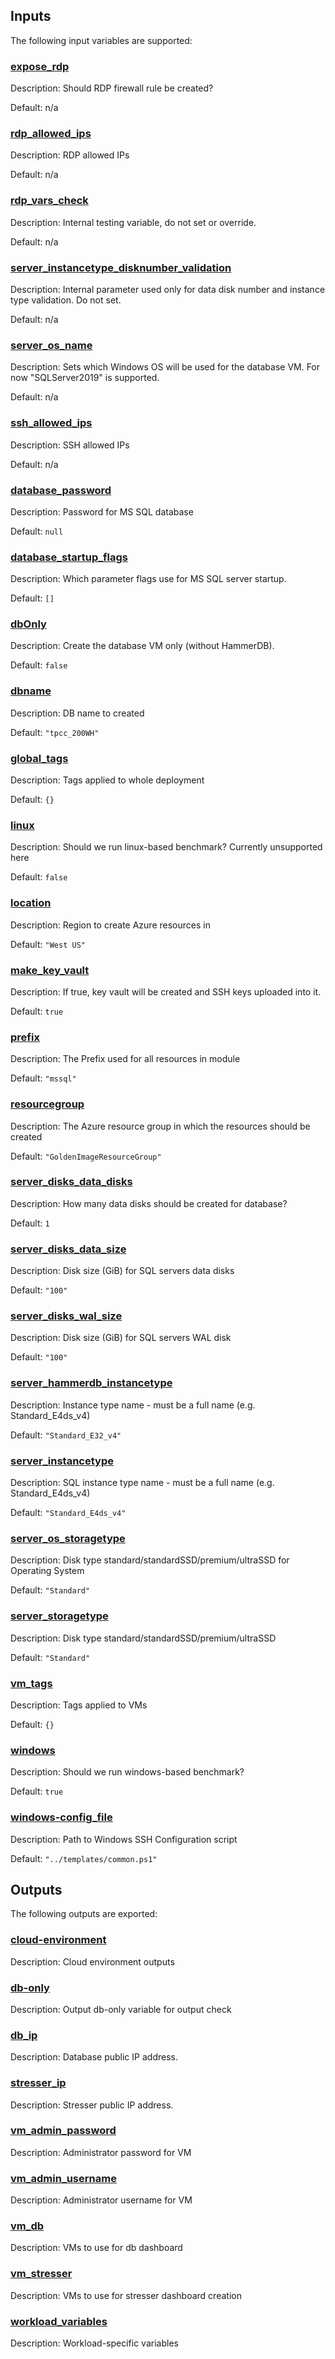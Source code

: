 ## Inputs

The following input variables are supported:

### <a name="input_expose_rdp"></a> [expose\_rdp](#input\_expose\_rdp)

Description: Should RDP firewall rule be created?

Default: n/a

### <a name="input_rdp_allowed_ips"></a> [rdp\_allowed\_ips](#input\_rdp\_allowed\_ips)

Description: RDP allowed IPs

Default: n/a

### <a name="input_rdp_vars_check"></a> [rdp\_vars\_check](#input\_rdp\_vars\_check)

Description: Internal testing variable, do not set or override.

Default: n/a

### <a name="input_server_instancetype_disknumber_validation"></a> [server\_instancetype\_disknumber\_validation](#input\_server\_instancetype\_disknumber\_validation)

Description: Internal parameter used only for data disk number and instance type validation. Do not set.

Default: n/a

### <a name="input_server_os_name"></a> [server\_os\_name](#input\_server\_os\_name)

Description: Sets which Windows OS will be used for the database VM. For now "SQLServer2019" is supported.

Default: n/a

### <a name="input_ssh_allowed_ips"></a> [ssh\_allowed\_ips](#input\_ssh\_allowed\_ips)

Description: SSH allowed IPs

Default: n/a

### <a name="input_database_password"></a> [database\_password](#input\_database\_password)

Description: Password for MS SQL database

Default: `null`

### <a name="input_database_startup_flags"></a> [database\_startup\_flags](#input\_database\_startup\_flags)

Description: Which parameter flags use for MS SQL server startup.

Default: `[]`

### <a name="input_dbOnly"></a> [dbOnly](#input\_dbOnly)

Description: Create the database VM only (without HammerDB).

Default: `false`

### <a name="input_dbname"></a> [dbname](#input\_dbname)

Description: DB name to created

Default: `"tpcc_200WH"`

### <a name="input_global_tags"></a> [global\_tags](#input\_global\_tags)

Description: Tags applied to whole deployment

Default: `{}`

### <a name="input_linux"></a> [linux](#input\_linux)

Description: Should we run linux-based benchmark? Currently unsupported here

Default: `false`

### <a name="input_location"></a> [location](#input\_location)

Description: Region to create Azure resources in

Default: `"West US"`

### <a name="input_make_key_vault"></a> [make\_key\_vault](#input\_make\_key\_vault)

Description: If true, key vault will be created and SSH keys uploaded into it.

Default: `true`

### <a name="input_prefix"></a> [prefix](#input\_prefix)

Description: The Prefix used for all resources in module

Default: `"mssql"`

### <a name="input_resourcegroup"></a> [resourcegroup](#input\_resourcegroup)

Description: The Azure resource group in which the resources should be created

Default: `"GoldenImageResourceGroup"`

### <a name="input_server_disks_data_disks"></a> [server\_disks\_data\_disks](#input\_server\_disks\_data\_disks)

Description: How many data disks should be created for database?

Default: `1`

### <a name="input_server_disks_data_size"></a> [server\_disks\_data\_size](#input\_server\_disks\_data\_size)

Description: Disk size (GiB) for SQL servers data disks

Default: `"100"`

### <a name="input_server_disks_wal_size"></a> [server\_disks\_wal\_size](#input\_server\_disks\_wal\_size)

Description: Disk size (GiB) for SQL servers WAL disk

Default: `"100"`

### <a name="input_server_hammerdb_instancetype"></a> [server\_hammerdb\_instancetype](#input\_server\_hammerdb\_instancetype)

Description: Instance type name - must be a full name (e.g. Standard\_E4ds\_v4)

Default: `"Standard_E32_v4"`

### <a name="input_server_instancetype"></a> [server\_instancetype](#input\_server\_instancetype)

Description: SQL instance type name - must be a full name (e.g. Standard\_E4ds\_v4)

Default: `"Standard_E4ds_v4"`

### <a name="input_server_os_storagetype"></a> [server\_os\_storagetype](#input\_server\_os\_storagetype)

Description: Disk type standard/standardSSD/premium/ultraSSD for Operating System

Default: `"Standard"`

### <a name="input_server_storagetype"></a> [server\_storagetype](#input\_server\_storagetype)

Description: Disk type standard/standardSSD/premium/ultraSSD

Default: `"Standard"`

### <a name="input_vm_tags"></a> [vm\_tags](#input\_vm\_tags)

Description: Tags applied to VMs

Default: `{}`

### <a name="input_windows"></a> [windows](#input\_windows)

Description: Should we run windows-based benchmark?

Default: `true`

### <a name="input_windows-config_file"></a> [windows-config\_file](#input\_windows-config\_file)

Description: Path to Windows SSH Configuration script

Default: `"../templates/common.ps1"`

## Outputs

The following outputs are exported:

### <a name="output_cloud-environment"></a> [cloud-environment](#output\_cloud-environment)

Description: Cloud environment outputs

### <a name="output_db-only"></a> [db-only](#output\_db-only)

Description: Output db-only variable for output check

### <a name="output_db_ip"></a> [db\_ip](#output\_db\_ip)

Description: Database public IP address.

### <a name="output_stresser_ip"></a> [stresser\_ip](#output\_stresser\_ip)

Description: Stresser public IP address.

### <a name="output_vm_admin_password"></a> [vm\_admin\_password](#output\_vm\_admin\_password)

Description: Administrator password for VM

### <a name="output_vm_admin_username"></a> [vm\_admin\_username](#output\_vm\_admin\_username)

Description: Administrator username for VM

### <a name="output_vm_db"></a> [vm\_db](#output\_vm\_db)

Description: VMs to use for db dashboard

### <a name="output_vm_stresser"></a> [vm\_stresser](#output\_vm\_stresser)

Description: VMs to use for stresser dashboard creation

### <a name="output_workload_variables"></a> [workload\_variables](#output\_workload\_variables)

Description: Workload-specific variables
